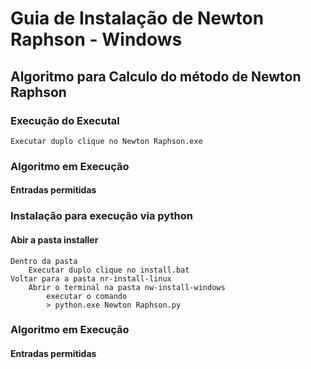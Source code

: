 # **Guia de Instalação de Newton Raphson - Windows**
## Algoritmo para Calculo do método de Newton Raphson

### Execução do Executal
    Executar duplo clique no Newton Raphson.exe

### Algoritmo em Execução
#### Entradas permitidas

### Instalação para execução via python
#### Abir a pasta installer
    Dentro da pasta 
        Executar duplo clique no install.bat 
    Voltar para a pasta nr-install-linux 
        Abrir o terminal na pasta nw-install-windows
            executar o comando 
            > python.exe Newton Raphson.py

### Algoritmo em Execução
#### Entradas permitidas
